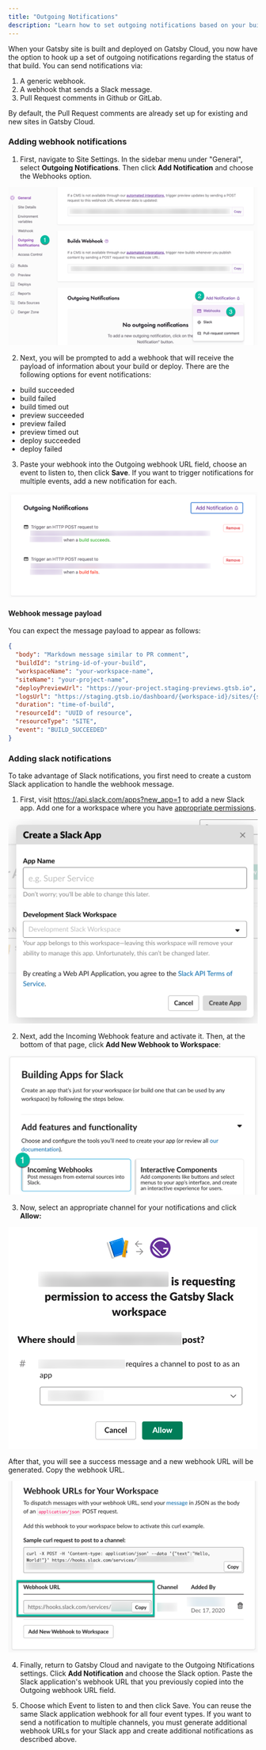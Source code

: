 ```yaml
---
title: "Outgoing Notifications"
description: "Learn how to set outgoing notifications based on your build and deploy status"
---
```


When your Gatsby site is built and deployed on Gatsby Cloud, you now have the option to hook up a set of outgoing notifications regarding the status of that build. You can send notifications via:

1. A generic webhook.
1. A webhook that sends a Slack message.
1. Pull Request comments in Github or GitLab.

By default, the Pull Request comments are already set up for existing and new sites in Gatsby Cloud.

### Adding webhook notifications

1. First, navigate to Site Settings. In the sidebar menu under "General", select **Outgoing Notifications**. Then click **Add Notification** and choose the Webhooks option.

![Steps to add a webhook notification](../../images/webhook-notification.png)

2. Next, you will be prompted to add a webhook that will receive the payload of information about your build or deploy. There are the following options for event notifications:

- build succeeded
- build failed
- build timed out
- preview succeeded
- preview failed
- preview timed out
- deploy succeeded
- deploy failed

3. Paste your webhook into the Outgoing webhook URL field, choose an event to listen to, then click **Save**. If you want to trigger notifications for multiple events, add a new notification for each.

![Button to add a notification](../../images/add-notification.png)

#### Webhook message payload

You can expect the message payload to appear as follows:

```json
{
  "body": "Markdown message similar to PR comment",
  "buildId": "string-id-of-your-build",
  "workspaceName": "your-workspace-name",
  "siteName": "your-project-name",
  "deployPreviewUrl": "https://your-project.staging-previews.gtsb.io",
  "logsUrl": "https://staging.gtsb.io/dashboard/{workspace-id}/sites/{site-id}/builds/{build-id}/details",
  "duration": "time-of-build",
  "resourceId": "UUID of resource",
  "resourceType": "SITE",
  "event": "BUILD_SUCCEEDED"
}
```

### Adding slack notifications

To take advantage of Slack notifications, you first need to create a custom Slack application to handle the webhook message.

1. First, visit https://api.slack.com/apps?new_app=1 to add a new Slack app. Add one for a workspace where you have [appropriate permissions](https://slack.com/help/articles/201314026-Permissions-by-role-in-Slack#apps-integrations).

![Modal to create a slack app](../../images/create-slack-app.png)

2. Next, add the Incoming Webhook feature and activate it. Then, at the bottom of that page, click **Add New Webhook to Workspace**:

![Slack Incoming Webhooks feature](../../images/incoming-webhook.png)

3. Now, select an appropriate channel for your notifications and click **Allow:**

![Slack App Permissions](../../images/slack-app-permissoin.png)

After that, you will see a success message and a new webhook URL will be generated. Copy the webhook URL.

![Example of a Webhook URL](../../images/webhook-url.png)

4. Finally, return to Gatsby Cloud and navigate to the Outgoing Ntifications settings. Click **Add Notification** and choose the Slack option. Paste the Slack application's webhook URL that you previously copied into the Outgoing webhook URL field.

5. Choose which Event to listen to and then click Save. You can reuse the same Slack application webhook for all four event types. If you want to send a notification to multiple channels, you must generate additional webhook URLs for your Slack app and create additional notifications as described above.
